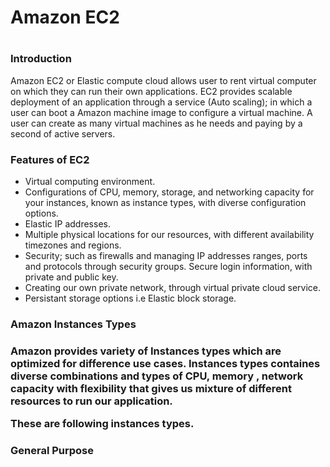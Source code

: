 <h1> Amazon EC2 <h1>
  
  <h3> Introduction</h3>
  Amazon EC2 or Elastic compute cloud allows user to rent virtual computer on which they can run their own applications. EC2 provides scalable deployment of an application through a service (Auto scaling); in which a user can boot a Amazon machine image to configure a virtual machine. A user can create as many virtual machines as he needs and paying by a second of active servers.

<h3> Features of EC2</h3>

- Virtual computing environment. 
- Configurations of CPU, memory, storage, and networking capacity for your instances, known as instance types, with diverse configuration options.
- Elastic IP addresses.
- Multiple physical locations for our resources, with different availability timezones and regions.  
- Security; such as firewalls and managing IP addresses ranges, ports and protocols through security groups. Secure login information, with private and public key.  
- Creating our own private network, through virtual private cloud service.  
- Persistant storage options i.e Elastic block storage. 
  
<h3> Amazon Instances Types<h3> 
Amazon provides variety of Instances types which are optimized for difference use cases. Instances types containes diverse combinations and types of CPU, memory , network
capacity with flexibility that gives us mixture of different resources to run our application.

These are following instances types.

<h3> General Purpose<h3> 

  
  
  
  
  
